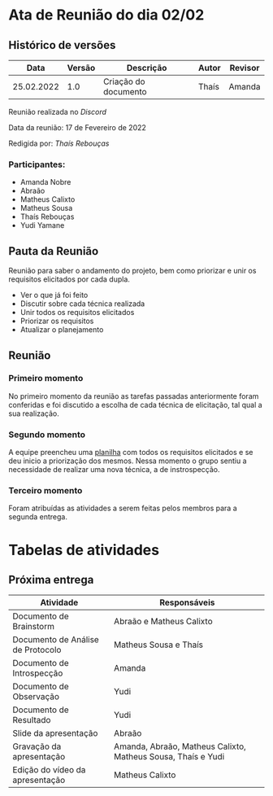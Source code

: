 # Ata de Reunião do dia 02/02

## Histórico de versões
| Data       | Versão | Descrição            | Autor | Revisor |
| ---------- | ------ | -------------------- | ----- | ------- |
| 25.02.2022 | 1.0    | Criação do documento | Thaís | Amanda  |

Reunião realizada no _Discord_

Data da reunião: 17 de Fevereiro de 2022

Redigida por: _Thaís Rebouças_

### Participantes:

- Amanda Nobre
- Abraão
- Matheus Calixto
- Matheus Sousa
- Thaís Rebouças
- Yudi Yamane

## Pauta da Reunião

Reunião para saber o andamento do projeto, bem como priorizar e unir os requisitos elicitados por cada dupla.

- Ver o que já foi feito
- Discutir sobre cada técnica realizada
- Unir todos os requisitos elicitados
- Priorizar os requisitos
- Atualizar o planejamento

## Reunião
### Primeiro momento

No primeiro momento da reunião as tarefas passadas anteriormente foram conferidas e foi discutido a escolha de cada técnica de elicitação, tal qual a sua realização.

### Segundo momento

A equipe preencheu uma [planilha](https://docs.google.com/spreadsheets/d/1A9S7m5qZyEicxEGya0-_TwxxCdiWlWU5_3WwHXQd4a0/edit#gid=0) com todos os requisitos elicitados e se deu inicio a priorização dos mesmos.
Nessa momento o grupo sentiu a necessidade de realizar uma nova técnica, a de instrospecção.

### Terceiro momento

Foram atribuídas as atividades a serem feitas pelos membros para a segunda entrega.

# Tabelas de atividades

## Próxima entrega

| Atividade                         | Responsáveis                                                 |
| --------------------------------- | ------------------------------------------------------------ |
| Documento de Brainstorm           | Abraão e Matheus Calixto                                     |
| Documento de Análise de Protocolo | Matheus Sousa e Thaís                                        |
| Documento de Introspecção         | Amanda                                                       |
| Documento de Observação           | Yudi                                                         |
| Documento de Resultado            | Yudi                                                         |
| Slide da apresentação             | Abraão                                                       |
| Gravação da apresentação          | Amanda, Abraão, Matheus Calixto, Matheus Sousa, Thaís e Yudi |
| Edição do vídeo da apresentação   | Matheus Calixto                                              |
